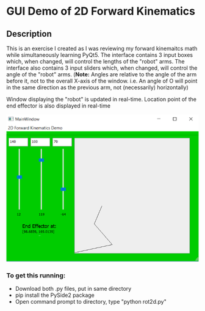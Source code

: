 # GUI Demo of 2D Forward Kinematics
## Description
This is an exercise I created as I was reviewing my forward kinemaitcs math while simultaneously learning PyQt5. The interface contains 3 input boxes which, when changed, will control the lengths of the "robot" arms. The interface also contains 3 input sliders which, when changed, will control the angle of the "robot" arms. (__Note:__ Angles are relative to the angle of the arm before it, not to the overall X-axis of the window. i.e. An angle of O will point in the same direction as the previous arm, not (necessarily) horizontally)

Window displaying the "robot" is updated in real-time. Location point of the end effector is also displayed in real-time

![Screenshot of GUI](https://raw.githubusercontent.com/cehusted/GUI-forward-kinematics/master/screenshot.PNG)

### To get this running:
* Download both .py files, put in same directory
* pip install the PySide2 package
* Open command prompt to directory, type "python rot2d.py"
